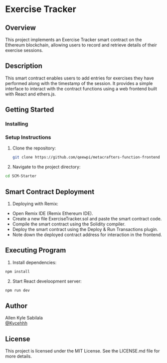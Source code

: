# Exercise Tracker

## Overview

This project implements an Exercise Tracker smart contract on the Ethereum blockchain, allowing users to record and retrieve details of their exercise sessions.


## Description

This smart contract enables users to add entries for exercises they have performed along with the timestamp of the session. It provides a simple interface to interact with the contract functions using a web frontend built with React and ethers.js.

## Getting Started
### Installing
### Setup Instructions

1. Clone the repository:
   ```bash
   git clone https://github.com/qeewpi/metacrafters-function-frontend
   ```
   
2. Navigate to the project directory:
```bash
cd SCM-Starter
```

## Smart Contract Deployment
1. Deploying with Remix:
- Open Remix IDE (Remix Ethereum IDE).
- Create a new file ExerciseTracker.sol and paste the smart contract code.
- Compile the smart contract using the Solidity compiler.
- Deploy the smart contract using the Deploy & Run Transactions plugin.
- Note down the deployed contract address for interaction in the frontend.

## Executing Program
1. Install dependencies:
   
```bash
npm install
```

2. Start React develoopment server:
```bash
npm run dev
```

## Author
Allen Kyle Sabilala  
[@Kycehhh](https://twitter.com/Kycehhh)

## License
This project is licensed under the MIT License. See the LICENSE.md file for more details.

